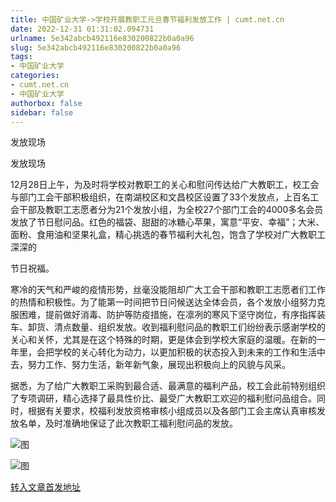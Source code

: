```yaml
---
title: 中国矿业大学->学校开展教职工元旦春节福利发放工作 | cumt.net.cn
date: 2022-12-31 01:31:02.094731
urlname: 5e342abcb492116e830200822b0a0a96
slug: 5e342abcb492116e830200822b0a0a96
tags: 
- 中国矿业大学
categories:
- cumt.net.cn
- 中国矿业大学
authorbox: false
sidebar: false
---
```

发放现场

发放现场

12月28日上午，为及时将学校对教职工的关心和慰问传达给广大教职工，校工会与部门工会干部积极组织，在南湖校区和文昌校区设置了33个发放点，上百名工会干部及教职工志愿者分为21个发放小组，为全校27个部门工会的4000多名会员发放了节日慰问品。红色的福袋、甜甜的冰糖心苹果，寓意“平安、幸福”；大米、面粉、食用油和坚果礼盒，精心挑选的春节福利大礼包，饱含了学校对广大教职工深深的
<!--more-->
节日祝福。

寒冷的天气和严峻的疫情形势，丝毫没能阻却广大工会干部和教职工志愿者们工作的热情和积极性。为了能第一时间把节日问候送达全体会员，各个发放小组努力克服困难，提前做好消毒、防护等防疫措施，在凛冽的寒风下坚守岗位，有序指挥装车、卸货、清点数量、组织发放。收到福利慰问品的教职工们纷纷表示感谢学校的关心和关怀，尤其是在这个特殊的时期，更是体会到学校大家庭的温暖。在新的一年里，会把学校的关心转化为动力，以更加积极的状态投入到未来的工作和生活中去，努力工作、努力生活，新年新气象，展现出积极向上的风貌与风采。

据悉，为了给广大教职工采购到最合适、最满意的福利产品，校工会此前特别组织了专项调研，精心选择了最具性价比、最受广大教职工欢迎的福利慰问品组合。同时，根据有关要求，校福利发放资格审核小组成员以及各部门工会主席认真审核发放名单，及时准确地保证了此次教职工福利慰问品的发放。

![图](http://xwzx.cumt.edu.cn/_upload/article/images/b7/6d/a7920a7f4670a0544c21b5cd1e9f/df4b9763-db57-4e68-b749-8d8fb0710fa4.jpg)

![图](http://xwzx.cumt.edu.cn/_upload/article/images/b7/6d/a7920a7f4670a0544c21b5cd1e9f/3cee8be6-baca-4dec-8c41-67c24dc7b9e0.jpg)

[转入文章首发地址](http://xwzx.cumt.edu.cn/c1/c3/c523a639427/page.htm)